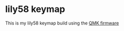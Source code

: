# lily58 keymap

This is my lily58 keymap build using the [QMK firmware](https://github.com/qmk/qmk_firmware)

